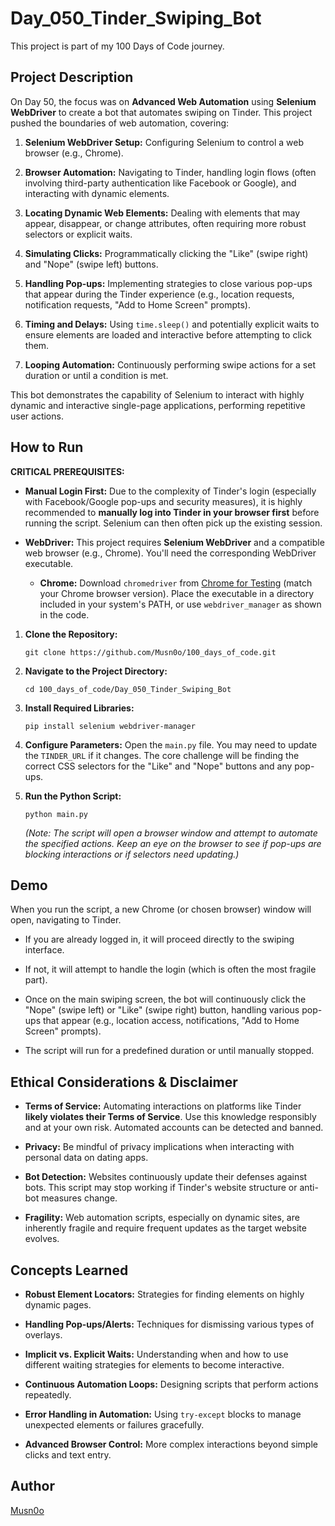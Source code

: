 # Day_050_Tinder_Swiping_Bot

This project is part of my 100 Days of Code journey.

## Project Description

On Day 50, the focus was on **Advanced Web Automation** using **Selenium WebDriver** to create a bot that automates swiping on Tinder. This project pushed the boundaries of web automation, covering:

1. **Selenium WebDriver Setup:** Configuring Selenium to control a web browser (e.g., Chrome).
    
2. **Browser Automation:** Navigating to Tinder, handling login flows (often involving third-party authentication like Facebook or Google), and interacting with dynamic elements.
    
3. **Locating Dynamic Web Elements:** Dealing with elements that may appear, disappear, or change attributes, often requiring more robust selectors or explicit waits.
    
4. **Simulating Clicks:** Programmatically clicking the "Like" (swipe right) and "Nope" (swipe left) buttons.
    
5. **Handling Pop-ups:** Implementing strategies to close various pop-ups that appear during the Tinder experience (e.g., location requests, notification requests, "Add to Home Screen" prompts).
    
6. **Timing and Delays:** Using `time.sleep()` and potentially explicit waits to ensure elements are loaded and interactive before attempting to click them.
    
7. **Looping Automation:** Continuously performing swipe actions for a set duration or until a condition is met.
    

This bot demonstrates the capability of Selenium to interact with highly dynamic and interactive single-page applications, performing repetitive user actions.

## How to Run

**CRITICAL PREREQUISITES:**

- **Manual Login First:** Due to the complexity of Tinder's login (especially with Facebook/Google pop-ups and security measures), it is highly recommended to **manually log into Tinder in your browser first** before running the script. Selenium can then often pick up the existing session.
    
- **WebDriver:** This project requires **Selenium WebDriver** and a compatible web browser (e.g., Chrome). You'll need the corresponding WebDriver executable.
    
    - **Chrome:** Download `chromedriver` from [Chrome for Testing](https://googlechromelabs.github.io/chrome-for-testing/ "null") (match your Chrome browser version). Place the executable in a directory included in your system's PATH, or use `webdriver_manager` as shown in the code.
        

1. **Clone the Repository:**
    
    ```
    git clone https://github.com/Musn0o/100_days_of_code.git
    ```
    
2. **Navigate to the Project Directory:**
    
    ```
    cd 100_days_of_code/Day_050_Tinder_Swiping_Bot
    ```

3. **Install Required Libraries:**
    
    ```
    pip install selenium webdriver-manager
    ```
    
4. **Configure Parameters:** Open the `main.py` file. You may need to update the `TINDER_URL` if it changes. The core challenge will be finding the correct CSS selectors for the "Like" and "Nope" buttons and any pop-ups.
    
5. **Run the Python Script:**
    
    ```
    python main.py
    ```
    
    _(Note: The script will open a browser window and attempt to automate the specified actions. Keep an eye on the browser to see if pop-ups are blocking interactions or if selectors need updating.)_
    

## Demo

When you run the script, a new Chrome (or chosen browser) window will open, navigating to Tinder.

- If you are already logged in, it will proceed directly to the swiping interface.
    
- If not, it will attempt to handle the login (which is often the most fragile part).
    
- Once on the main swiping screen, the bot will continuously click the "Nope" (swipe left) or "Like" (swipe right) button, handling various pop-ups that appear (e.g., location access, notifications, "Add to Home Screen" prompts).
    
- The script will run for a predefined duration or until manually stopped.
    
## Ethical Considerations & Disclaimer

- **Terms of Service:** Automating interactions on platforms like Tinder **likely violates their Terms of Service**. Use this knowledge responsibly and at your own risk. Automated accounts can be detected and banned.
    
- **Privacy:** Be mindful of privacy implications when interacting with personal data on dating apps.
    
- **Bot Detection:** Websites continuously update their defenses against bots. This script may stop working if Tinder's website structure or anti-bot measures change.
    
- **Fragility:** Web automation scripts, especially on dynamic sites, are inherently fragile and require frequent updates as the target website evolves.
    

## Concepts Learned

- **Robust Element Locators:** Strategies for finding elements on highly dynamic pages.
    
- **Handling Pop-ups/Alerts:** Techniques for dismissing various types of overlays.
    
- **Implicit vs. Explicit Waits:** Understanding when and how to use different waiting strategies for elements to become interactive.
    
- **Continuous Automation Loops:** Designing scripts that perform actions repeatedly.
    
- **Error Handling in Automation:** Using `try-except` blocks to manage unexpected elements or failures gracefully.
    
- **Advanced Browser Control:** More complex interactions beyond simple clicks and text entry.

## Author

[Musn0o](https://github.com/Musn0o)